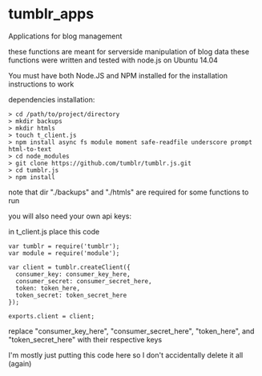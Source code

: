 # tumblr_apps
Applications for blog management

these functions are meant for serverside manipulation of blog data
these functions were written and tested with node.js on Ubuntu 14.04

You must have both Node.JS and NPM installed for the installation instructions to work 

dependencies installation:
```
> cd /path/to/project/directory
> mkdir backups
> mkdir htmls
> touch t_client.js
> npm install async fs module moment safe-readfile underscore prompt html-to-text
> cd node_modules
> git clone https://github.com/tumblr/tumblr.js.git
> cd tumblr.js
> npm install
```

note that dir "./backups" and "./htmls" are required for some functions to run

you will also need your own api keys:

in t_client.js place this code
```
var tumblr = require('tumblr');
var module = require('module');

var client = tumblr.createClient({
  consumer_key: consumer_key_here,
  consumer_secret: consumer_secret_here,
  token: token_here,
  token_secret: token_secret_here
});

exports.client = client;
```
replace "consumer_key_here", "consumer_secret_here", "token_here", and "token_secret_here" with their respective keys

I'm mostly just putting this code here so I don't accidentally delete it all (again)
